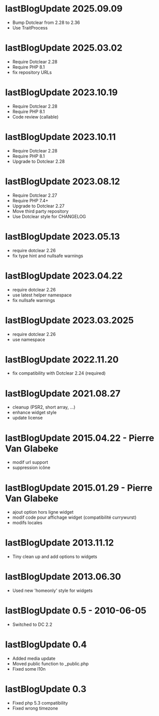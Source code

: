 lastBlogUpdate 2025.09.09
===========================================================
* Bump Dotclear from 2.28 to 2.36
* Use TraitProcess

lastBlogUpdate 2025.03.02
===========================================================
* Require Dotclear 2.28
* Require PHP 8.1
* fix repository URLs

lastBlogUpdate 2023.10.19
===========================================================
* Require Dotclear 2.28
* Require PHP 8.1
* Code review (callable)

lastBlogUpdate 2023.10.11
===========================================================
* Require Dotclear 2.28
* Require PHP 8.1
* Upgrade to Dotclear 2.28

lastBlogUpdate 2023.08.12
===========================================================
* Require Dotclear 2.27
* Require PHP 7.4+
* Upgrade to Dotclear 2.27
* Move third party repository
* Use Dotclear style for CHANGELOG

lastBlogUpdate 2023.05.13
===========================================================
* require dotclear 2.26
* fix type hint and nullsafe warnings

lastBlogUpdate 2023.04.22
===========================================================
* require dotclear 2.26
* use latest helper namespace
* fix nullsafe warnings

lastBlogUpdate 2023.03.2025
===========================================================
* require dotclear 2.26
* use namespace

lastBlogUpdate 2022.11.20
===========================================================
* fix compatibility with Dotclear 2.24 (required)

lastBlogUpdate 2021.08.27
===========================================================
* cleanup (PSR2, short array, ...)
* enhance widget style
* update license

lastBlogUpdate 2015.04.22 - Pierre Van Glabeke
===========================================================
* modif url support
* suppression icône

lastBlogUpdate 2015.01.29 - Pierre Van Glabeke
===========================================================
* ajout option hors ligne widget
* modif code pour affichage widget (compatibilité currywurst)
* modifs locales

lastBlogUpdate 2013.11.12
===========================================================
* Tiny clean up and add options to widgets

lastBlogUpdate 2013.06.30
===========================================================
* Used new 'homeonly' style for widgets

lastBlogUpdate 0.5 - 2010-06-05
===========================================================
* Switched to DC 2.2

lastBlogUpdate 0.4
===========================================================
* Added media update
* Moved public function to _public.php
* Fixed some l10n

lastBlogUpdate 0.3
===========================================================
* Fixed php 5.3 compatibility
* Fixed wrong timezone